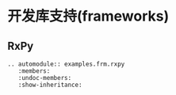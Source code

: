 # 开发库支持(frameworks)

## RxPy

```eval_rst
.. automodule:: examples.frm.rxpy
   :members:
   :undoc-members:
   :show-inheritance:
```